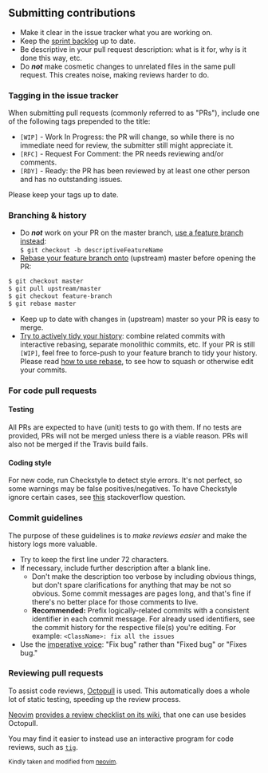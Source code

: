 ## Submitting contributions

- Make it clear in the issue tracker what you are working on.
- Keep the [sprint backlog][backlogs] up to date.
- Be descriptive in your pull request description: what is it for, why
  is it done this way, etc.
- Do ***not*** make cosmetic changes to unrelated files in the same pull
  request. This creates noise, making reviews harder to do.

### Tagging in the issue tracker

When submitting pull requests (commonly referred to as "PRs"), include
one of the following tags prepended to the title:

- `[WIP]` - Work In Progress: the PR will change, so while there is no
  immediate need for review, the submitter still might appreciate it.
- `[RFC]` - Request For Comment: the PR needs reviewing and/or comments.
- `[RDY]` - Ready: the PR has been reviewed by at least one other person and
  has no outstanding issues.

Please keep your tags up to date.

### Branching & history

- Do ***not*** work on your PR on the master branch, [use a feature branch
  instead][git-feature-branch]:
  <br/> `$ git checkout -b descriptiveFeatureName`
- [Rebase your feature branch onto][git-rebasing] (upstream) master before
  opening the PR:
```bash
$ git checkout master
$ git pull upstream/master
$ git checkout feature-branch
$ git rebase master
```
- Keep up to date with changes in (upstream) master so your PR is easy to
  merge.
- [Try to actively tidy your history][git-history-rewriting]: combine related
  commits with interactive rebasing, separate monolithic commits, etc. If your
  PR is still `[WIP]`, feel free to force-push to your feature branch to tidy
  your history. Please read [how to use rebase][git-rebasing], to see how to
  squash or otherwise edit your commits.

### For code pull requests

#### Testing

All PRs are expected to have (unit) tests to go with them. If no tests
are provided, PRs will not be merged unless there is a viable reason.
PRs will also not be merged if the Travis build fails.

#### Coding style

For new code, run Checkstyle to detect style errors. It's not perfect,
so some warnings may be false positives/negatives. To have Checkstyle
ignore certain cases, see [this][so-checkstyle] stackoverflow question.

### Commit guidelines

The purpose of these guidelines is to *make reviews easier* and make
the history logs more valuable.

- Try to keep the first line under 72 characters.
- If necessary, include further description after a blank line.
    - Don't make the description too verbose by including obvious things, but
      don't spare clarifications for anything that may be not so obvious.
      Some commit messages are pages long, and that's fine if there's no
      better place for those comments to live.
    - **Recommended:** Prefix logically-related commits with a consistent
      identifier in each commit message. For already used identifiers, see the
      commit history for the respective file(s) you're editing.
      For example: `<ClassName>: fix all the issues`
- Use the [imperative voice][imperative]: "Fix bug" rather than "Fixed bug" or "Fixes bug."

### Reviewing pull requests

To assist code reviews, [Octopull][octopull] is used. This automatically does
a whole lot of static testing, speeding up the review process.

[Neovim][neovim] [provides a review checklist on its wiki][wiki-review-checklist],
that one can use besides Octopull.

You may find it easier to instead use an interactive program for code reviews,
such as [`tig`][tig].

<sup>Kindly taken and modified from [neovim][neovim].</sup>

[backlogs]: https://docs.google.com/spreadsheets/d/1r16xAJVS-ZjbkE4yLyhmW7in13BhqFE8-04LQggYHPg/edit?usp=sharing
[so-checkstyle]: http://stackoverflow.com/questions/4023185/how-to-disable-a-particular-checkstyle-rule-for-a-particular-line-of-code
[git-bisect]: http://git-scm.com/book/tr/v2/Git-Tools-Debugging-with-Git
[git-feature-branch]: https://www.atlassian.com/git/tutorials/comparing-workflows
[git-history-filtering]: https://www.atlassian.com/git/tutorials/git-log/filtering-the-commit-history
[git-history-rewriting]: http://git-scm.com/book/en/v2/Git-Tools-Rewriting-History
[git-rebasing]: http://git-scm.com/book/en/v2/Git-Branching-Rebasing
[github-issues]: https://github.com/DNAinator/dnainator/issues
[imperative]: http://tbaggery.com/2008/04/19/a-note-about-git-commit-messages.html
[style-guide]: http://neovim.io/develop/style-guide.xml
[octopull]: https://octopull.rmhartog.me/
[tig]: https://github.com/jonas/tig
[waffle]: https://waffle.io/neovim/neovim
[neovim]: http://neovim.io/
[wiki-review-checklist]: https://github.com/neovim/neovim/wiki/Code-review-checklist
